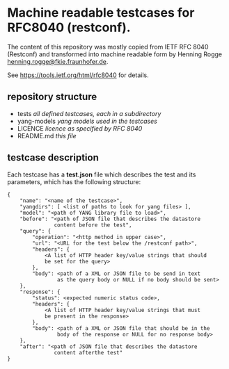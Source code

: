 # Machine readable testcases for RFC8040 (restconf).

The content of this repository was mostly copied from
IETF RFC 8040 (Restconf) and transformed into machine readable
form by Henning Rogge <henning.rogge@fkie.fraunhofer.de>.

See https://tools.ietf.org/html/rfc8040 for details.

## repository structure

* tests *all defined testcases, each in a subdirectory*
* yang-models *yang models used in the testcases*
* LICENCE *licence as specified by RFC 8040*
* README.md *this file*

## testcase description

Each testcase has a **test.json** file which describes the test and its
parameters, which has the following structure:

```
{
    "name": "<name of the testcase>",
    "yangdirs": [ <list of paths to look for yang files> ],
    "model": "<path of YANG library file to load>",
    "before": "<path of JSON file that describes the datastore
               content before the test",
    "query": {
        "operation": "<http method in upper case>",
        "url": "<URL for the test below the /restconf path>",
        "headers": {
            <A list of HTTP header key/value strings that should
            be set for the query>
        },
        "body": <path of a XML or JSON file to be send in text
                as the query body or NULL if no body should be sent>
    },
    "response": {
        "status": <expected numeric status code>,
        "headers": {
            <A list of HTTP header key/value strings that must
            be present in the response>
        },
        "body": <path of a XML or JSON file that should be in the
                body of the response or NULL for no response body>
    },
    "after": "<path of JSON file that describes the datastore
               content afterthe test"
}
```
